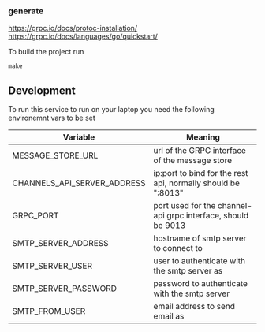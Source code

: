 

### generate
https://grpc.io/docs/protoc-installation/
https://grpc.io/docs/languages/go/quickstart/

To build the project run

```
make
```

## Development

To run this service to run on your laptop you need the following environemnt vars to be set

| Variable                    | Meaning                                                      |
|-----------------------------|--------------------------------------------------------------|
| MESSAGE_STORE_URL           | url of the GRPC interface of the message store               |
| CHANNELS_API_SERVER_ADDRESS | ip:port to bind for the rest api, normally should be ":8013" |
| GRPC_PORT                   | port used for the channel-api grpc interface, should be 9013 |
| SMTP_SERVER_ADDRESS         | hostname of smtp server to connect to                        |
| SMTP_SERVER_USER            | user to authenticate with the smtp server as                 |
| SMTP_SERVER_PASSWORD        | password to authenticate with the smtp server                |
| SMTP_FROM_USER              | email address to send email as                               |